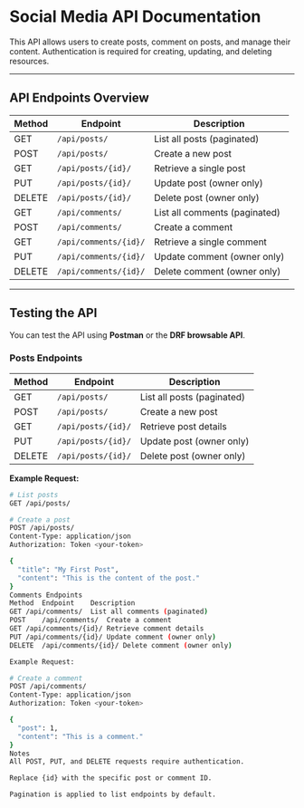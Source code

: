 # Social Media API Documentation

This API allows users to create posts, comment on posts, and manage their content. Authentication is required for creating, updating, and deleting resources.

---

## API Endpoints Overview

| Method | Endpoint                | Description                  |
|--------|------------------------|------------------------------|
| GET    | `/api/posts/`           | List all posts (paginated)   |
| POST   | `/api/posts/`           | Create a new post            |
| GET    | `/api/posts/{id}/`      | Retrieve a single post       |
| PUT    | `/api/posts/{id}/`      | Update post (owner only)     |
| DELETE | `/api/posts/{id}/`      | Delete post (owner only)     |
| GET    | `/api/comments/`        | List all comments (paginated)|
| POST   | `/api/comments/`        | Create a comment             |
| GET    | `/api/comments/{id}/`   | Retrieve a single comment    |
| PUT    | `/api/comments/{id}/`   | Update comment (owner only)  |
| DELETE | `/api/comments/{id}/`   | Delete comment (owner only)  |

---

## Testing the API

You can test the API using **Postman** or the **DRF browsable API**.

### Posts Endpoints

| Method | Endpoint            | Description                  |
|--------|-------------------|------------------------------|
| GET    | `/api/posts/`      | List all posts (paginated)   |
| POST   | `/api/posts/`      | Create a new post            |
| GET    | `/api/posts/{id}/` | Retrieve post details        |
| PUT    | `/api/posts/{id}/` | Update post (owner only)     |
| DELETE | `/api/posts/{id}/` | Delete post (owner only)     |

**Example Request:**

```bash
# List posts
GET /api/posts/

# Create a post
POST /api/posts/
Content-Type: application/json
Authorization: Token <your-token>

{
  "title": "My First Post",
  "content": "This is the content of the post."
}
Comments Endpoints
Method	Endpoint	Description
GET	/api/comments/	List all comments (paginated)
POST	/api/comments/	Create a comment
GET	/api/comments/{id}/	Retrieve comment details
PUT	/api/comments/{id}/	Update comment (owner only)
DELETE	/api/comments/{id}/	Delete comment (owner only)

Example Request:

# Create a comment
POST /api/comments/
Content-Type: application/json
Authorization: Token <your-token>

{
  "post": 1,
  "content": "This is a comment."
}
Notes
All POST, PUT, and DELETE requests require authentication.

Replace {id} with the specific post or comment ID.

Pagination is applied to list endpoints by default.